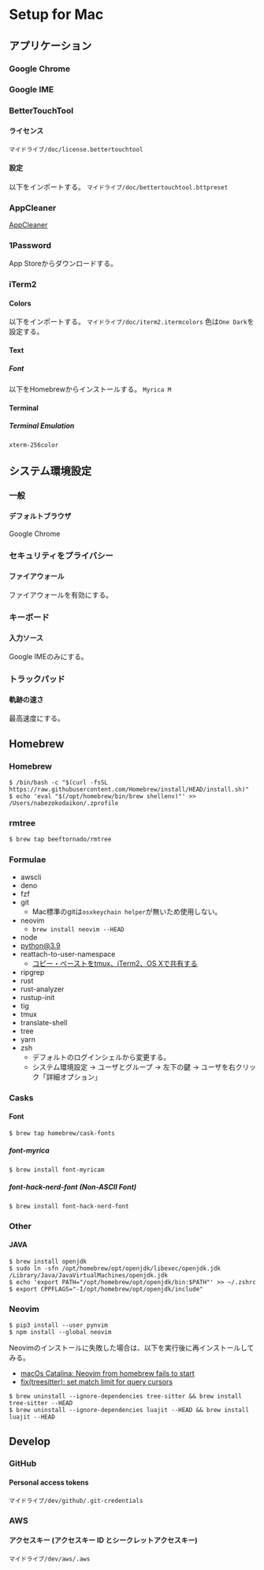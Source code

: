 # Setup for Mac

## アプリケーション
### Google Chrome
### Google IME
### BetterTouchTool
#### ライセンス
`マイドライブ/doc/license.bettertouchtool`
#### 設定
以下をインポートする。
`マイドライブ/doc/bettertouchtool.bttpreset`
### AppCleaner 
[AppCleaner](https://freemacsoft.net/appcleaner/)
### 1Password
App Storeからダウンロードする。
### iTerm2
#### Colors
以下をインポートする。
`マイドライブ/doc/iterm2.itermcolors`
色は`One Dark`を設定する。
#### Text
##### Font
以下をHomebrewからインストールする。
`Myrica M`
#### Terminal
##### Terminal Emulation
`xterm-256color`

## システム環境設定
### 一般
#### デフォルトブラウザ
Google Chrome
### セキュリティをプライバシー
#### ファイアウォール
ファイアウォールを有効にする。
### キーボード
#### 入力ソース
Google IMEのみにする。
### トラックパッド
#### 軌跡の速さ
最高速度にする。

## Homebrew
### Homebrew
```
$ /bin/bash -c "$(curl -fsSL https://raw.githubusercontent.com/Homebrew/install/HEAD/install.sh)"
$ echo 'eval "$(/opt/homebrew/bin/brew shellenv)"' >> /Users/nabezokodaikon/.zprofile
```
### rmtree
```bash
$ brew tap beeftornado/rmtree
```
### Formulae
* awscli
* deno
* fzf
* git
  * Mac標準のgitは`osxkeychain helper`が無いため使用しない。
* neovim
  * `brew install neovim --HEAD`
* node
* python@3.9
* reattach-to-user-namespace
  * [コピー・ペーストをtmux、iTerm2、OS Xで共有する](https://qiita.com/kiyodori/items/02eb88864f583db3e799)
* ripgrep
* rust
* rust-analyzer
* rustup-init
* tig
* tmux
* translate-shell
* tree
* yarn
* zsh
  * デフォルトのログインシェルから変更する。
  * システム環境設定 -> ユーザとグループ -> 左下の鍵 -> ユーザを右クリック「詳細オプション」
### Casks
#### Font
```
$ brew tap homebrew/cask-fonts
```
##### font-myrica
```
$ brew install font-myricam
```
##### font-hack-nerd-font (Non-ASCII Font)
```
$ brew install font-hack-nerd-font
```
### Other
#### JAVA
```
$ brew install openjdk
$ sudo ln -sfn /opt/homebrew/opt/openjdk/libexec/openjdk.jdk /Library/Java/JavaVirtualMachines/openjdk.jdk
$ echo 'export PATH="/opt/homebrew/opt/openjdk/bin:$PATH"' >> ~/.zshrc
$ export CPPFLAGS="-I/opt/homebrew/opt/openjdk/include"
```
### Neovim
```
$ pip3 install --user pynvim
$ npm install --global neovim
```
Neovimのインストールに失敗した場合は、以下を実行後に再インストールしてみる。
* [macOs Catalina: Neovim from homebrew fails to start](https://github.com/neovim/neovim/issues/11411)
* [fix(treesitter): set match limit for query cursors](https://github.com/neovim/neovim/pull/14915)
```
$ brew uninstall --ignore-dependencies tree-sitter && brew install tree-sitter --HEAD
$ brew uninstall --ignore-dependencies luajit --HEAD && brew install luajit --HEAD
```

## Develop
### GitHub
#### Personal access tokens
`マイドライブ/dev/github/.git-credentials`
### AWS
#### アクセスキー (アクセスキー ID とシークレットアクセスキー)
`マイドライブ/dev/aws/.aws`
